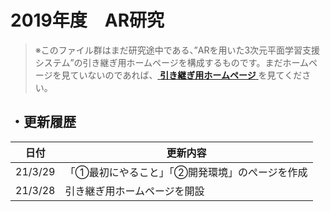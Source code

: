 # 2019年度　AR研究
>※このファイル群はまだ研究途中である、”ARを用いた3次元平面学習支援システム”の引き継ぎ用ホームページを構成するものです。まだホームページを見ていないのであれば、[ **引き継ぎ用ホームページ** ](https://kmrsensk.github.io/AR-takeover.io/ "引き継ぎ用ホームページ")を見てください。

## ・更新履歴
日付     | 更新内容
------- | ------------------------
21/3/29 | 「①最初にやること」「②開発環境」のぺージを作成
21/3/28 | 引き継ぎ用ホームページを開設
